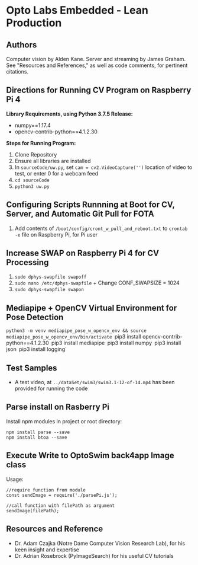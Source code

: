 # Opto Labs Embedded - Lean Production

## Authors

Computer vision by Alden Kane. Server and streaming by James Graham.  See "Resources and References," as well as code comments, for pertinent citations.

## Directions for Running CV Program on Raspberry Pi 4

**Library Requirements, using Python 3.7.5 Release:**

* numpy==1.17.4
* opencv-contrib-python==4.1.2.30

**Steps for Running Program:**

1. Clone Repository  
2. Ensure all libraries are installed  
3. In `sourceCode/uw.py`, set `cam = cv2.VideoCapture('')` location of video to test, or enter 0 for a webcam feed
4. `cd sourceCode`
5. `python3 uw.py`

## Configuring Scripts Runnning at Boot for CV, Server, and Automatic Git Pull for FOTA

1. Add contents of `/boot/config/cront_w_pull_and_reboot.txt` to `crontab -e` file on Raspberry Pi, for Pi user


## Increase SWAP on Raspberry Pi 4 for CV Processing

1. `sudo dphys-swapfile swapoff`
2. `sudo nano /etc/dphys-swapfile` + Change CONF_SWAPSIZE = 1024
3. `sudo dphys-swapfile swapon`

##  Mediapipe + OpenCV Virtual Environment for Pose Detection
`python3 -m venv mediapipe_pose_w_opencv_env && source mediapipe_pose_w_opencv_env/bin/activate
`pip3 install opencv-contrib-python==4.1.2.30`
`pip3 install mediapipe`
`pip3 install numpy`
`pip3 install json`
`pip3 install logging`

## Test Samples

* A test video, at `../dataSet/swim3/swim3.1-12-of-14.mp4` has been provided for running the code

## Parse install on Rasberry Pi

Install npm modules in project or root directory:
```
npm install parse --save
npm install btoa --save
```

## Execute Write to OptoSwim back4app Image class

Usage:
```
//require function from module
const sendImage = require('./parsePi.js');

//call function with filePath as argument
sendImage(filePath);

```

## Resources and Reference

* Dr. Adam Czajka (Notre Dame Computer Vision Research Lab), for his keen insight and expertise  
* Dr. Adrian Rosebrock (PyImageSearch) for his useful CV tutorials  
